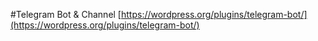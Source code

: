 #Telegram Bot & Channel
[https://wordpress.org/plugins/telegram-bot/](https://wordpress.org/plugins/telegram-bot/)
